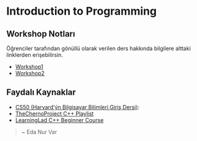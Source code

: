 # Introduction to Programming

## Workshop Notları

Öğrenciler tarafından gönüllü olarak verilen ders hakkında bilgilere alttaki linklerden erişebilirsin.

* [Workshop1](https://github.com/asmaamirkhan/introduction-to-programming-workshop)
* [Workshop2](https://github.com/asmaamirkhan/intro_to_programming_second_workshop)

## Faydalı Kaynaklar

* [CS50 \(Harvard'ýn Bilgisayar Bilimleri Giriş Dersi\)](https://youtu.be/o4SGkB_8fFs):
* [TheChernoProject C++ Playlist](https://youtu.be/18c3MTX0PK0)
* [LearningLad C++ Beginner Course](https://youtu.be/SQHREey_Yuc)

> ~ Eda Nur Var

